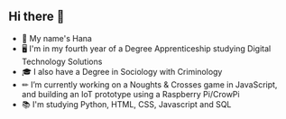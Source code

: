 ## Hi there 👋

<!--
**RedKite47/RedKite47** is a ✨ _special_ ✨ repository because its `README.md` (this file) appears on your GitHub profile.

Here are some ideas to get you started:

-->

- 🌸 My name's Hana
- 🖥 I'm in my fourth year of a Degree Apprenticeship studying Digital Technology Solutions
- 🎓 I also have a Degree in Sociology with Criminology
- ✏ I’m currently working on a Noughts & Crosses game in JavaScript, and building an IoT prototype using a Raspberry Pi/CrowPi
- 📚 I'm studying Python, HTML, CSS, Javascript and SQL


<!--
- 👯 I’m looking to collaborate on ...
- 🤔 I’m looking for help with 
- 💬 Ask me about ...
- 📫 How to reach me: ...
- ⚡ Fun fact: ...
- 😄 Pronouns: She/Her
- ⚡ Fun fact: I'm an expert at turning it off and on again
https://www.webfx.com/tools/emoji-cheat-sheet/
-->
